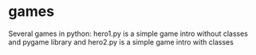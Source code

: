 # games
Several games in python:
hero1.py is a simple game intro without classes and pygame library and hero2.py is a simple game intro with classes
